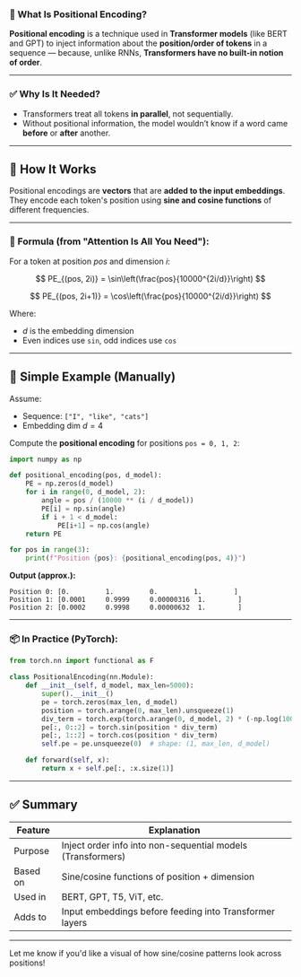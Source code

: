 ### 🧠 What Is **Positional Encoding**?

**Positional encoding** is a technique used in **Transformer models** (like BERT and GPT) to inject information about the **position/order of tokens** in a sequence — because, unlike RNNs, **Transformers have no built-in notion of order**.

---

### ✅ Why Is It Needed?

* Transformers treat all tokens **in parallel**, not sequentially.
* Without positional information, the model wouldn’t know if a word came **before** or **after** another.

---

## 🔣 How It Works

Positional encodings are **vectors** that are **added to the input embeddings**. They encode each token's position using **sine and cosine functions** of different frequencies.

---

### 📐 Formula (from "Attention Is All You Need"):

For a token at position $pos$ and dimension $i$:

$$
PE_{(pos, 2i)} = \sin\left(\frac{pos}{10000^{2i/d}}\right)
$$

$$
PE_{(pos, 2i+1)} = \cos\left(\frac{pos}{10000^{2i/d}}\right)
$$

Where:

* $d$ is the embedding dimension
* Even indices use `sin`, odd indices use `cos`

---

## 🧪 Simple Example (Manually)

Assume:

* Sequence: `["I", "like", "cats"]`
* Embedding dim $d = 4$

Compute the **positional encoding** for positions `pos = 0, 1, 2`:

```python
import numpy as np

def positional_encoding(pos, d_model):
    PE = np.zeros(d_model)
    for i in range(0, d_model, 2):
        angle = pos / (10000 ** (i / d_model))
        PE[i] = np.sin(angle)
        if i + 1 < d_model:
            PE[i+1] = np.cos(angle)
    return PE

for pos in range(3):
    print(f"Position {pos}: {positional_encoding(pos, 4)}")
```

**Output (approx.):**

```
Position 0: [0.         1.         0.         1.        ]
Position 1: [0.0001     0.9999     0.00000316  1.        ]
Position 2: [0.0002     0.9998     0.00000632  1.        ]
```

---

### 📦 In Practice (PyTorch):

```python
from torch.nn import functional as F

class PositionalEncoding(nn.Module):
    def __init__(self, d_model, max_len=5000):
        super().__init__()
        pe = torch.zeros(max_len, d_model)
        position = torch.arange(0, max_len).unsqueeze(1)
        div_term = torch.exp(torch.arange(0, d_model, 2) * (-np.log(10000.0) / d_model))
        pe[:, 0::2] = torch.sin(position * div_term)
        pe[:, 1::2] = torch.cos(position * div_term)
        self.pe = pe.unsqueeze(0)  # shape: (1, max_len, d_model)

    def forward(self, x):
        return x + self.pe[:, :x.size(1)]
```

---

## ✅ Summary

| Feature  | Explanation                                                 |
| -------- | ----------------------------------------------------------- |
| Purpose  | Inject order info into non-sequential models (Transformers) |
| Based on | Sine/cosine functions of position + dimension               |
| Used in  | BERT, GPT, T5, ViT, etc.                                    |
| Adds to  | Input embeddings before feeding into Transformer layers     |

---

Let me know if you'd like a visual of how sine/cosine patterns look across positions!


